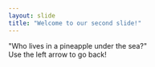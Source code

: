 ```yaml
---
layout: slide
title: "Welcome to our second slide!"
---
```

"Who lives in a pineapple under the sea?"  
Use the left arrow to go back!
